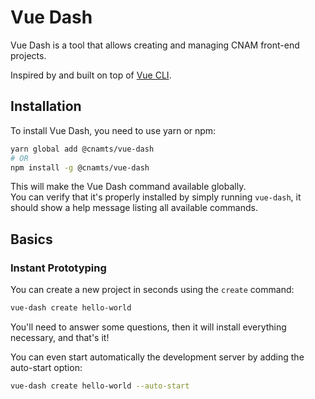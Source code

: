 # Vue Dash

Vue Dash is a tool that allows creating and managing CNAM front-end projects.

Inspired by and built on top of [Vue CLI](https://cli.vuejs.org/guide/).

## Installation

To install Vue Dash, you need to use yarn or npm:

```sh
yarn global add @cnamts/vue-dash
# OR
npm install -g @cnamts/vue-dash
```

This will make the Vue Dash command available globally.<br>
You can verify that it's properly installed by simply running `vue-dash`, it should show a help message listing all available commands.

## Basics

### Instant Prototyping

You can create a new project in seconds using the `create` command:

```sh
vue-dash create hello-world
```

You'll need to answer some questions, then it will install everything necessary, and that's it!

You can even start automatically the development server by adding the auto-start option:

```sh
vue-dash create hello-world --auto-start
```

